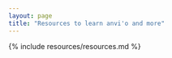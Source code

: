 ```yaml
---
layout: page
title: "Resources to learn anvi'o and more"
---
```


{% include resources/resources.md %}
